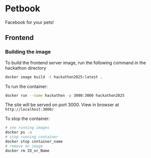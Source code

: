 # Petbook

Facebook for your pets!

## Frontend

### Building the image

To build the frontend server image, run the following command in the hackathon directory
```bash
docker image build -t hackathon2025:latest .
```

To run the container:
```bash
docker run --name hackathon -p 3000:3000 hackathon2025
```
The site will be served on port 3000. View in browser at `http://localhost:3000/`

To stop the container:
```bash
# see running images
docker ps -a
# stop running container
docker stop container_name
# remove an image
docker rm ID_or_Name
```

